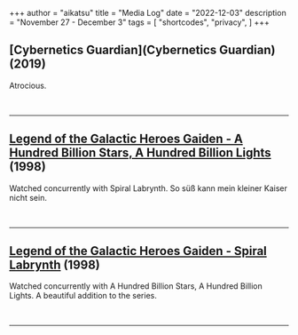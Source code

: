 +++
author = "aikatsu"
title = "Media Log"
date = "2022-12-03"
description = "November 27 - December 3"
tags = [
    "shortcodes",
    "privacy",
]
+++


## [Cybernetics Guardian](Cybernetics Guardian) (2019)
Atrocious.

<br>

---

## [Legend of the Galactic Heroes Gaiden - A Hundred Billion Stars, A Hundred Billion Lights](https://anidb.net/anime/1310) (1998)
Watched concurrently with Spiral Labrynth. So süß kann mein kleiner Kaiser nicht sein.

<br>

---

## [Legend of the Galactic Heroes Gaiden - Spiral Labrynth](https://anidb.net/anime/1310) (1998)
Watched concurrently with A Hundred Billion Stars, A Hundred Billion Lights. A beautiful addition to the series.

<br>

---

<br>


